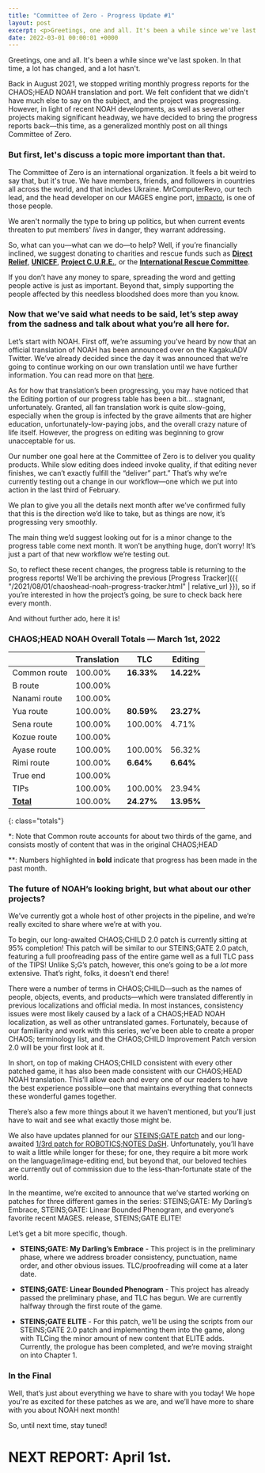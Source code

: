 ```yaml
---
title: "Committee of Zero - Progress Update #1"
layout: post
excerpt: <p>Greetings, one and all. It's been a while since we've last spoken.</p>
date: 2022-03-01 00:00:01 +0000
---
```


Greetings, one and all. It's been a while since we've last spoken. In that time, a lot has changed, and a lot hasn't.

Back in August 2021, we stopped writing monthly progress reports for the CHAOS;HEAD NOAH translation and port. We felt confident that we didn't have much else to say on the subject, and the project was progressing. However, in light of recent NOAH developments, as well as several other projects making significant headway, we have decided to bring the progress reports back—this time, as a generalized monthly post on all things Committee of Zero.

### But first, let's discuss a topic more important than that.

The Committee of Zero is an international organization. It feels a bit weird to say that, but it's true. We have members, friends, and followers in countries all across the world, and that includes Ukraine. MrComputerRevo, our tech lead, and the head developer on our MAGES engine port, [impacto](https://github.com/CommitteeOfZero/impacto), is one of those people.

We aren't normally the type to bring up politics, but when current events threaten to put members' <i>lives</i> in danger, they warrant addressing.

So, what can you—what can we do—to help? Well, if you’re financially inclined, we suggest donating to charities and rescue funds such as [**Direct Relief**](https://www.directrelief.org/), [**UNICEF**](https://www.unicefusa.org/stories/unicef-children-crossfire-ukraine-crisis/39542?form=FUNKBHMZQDQ&utm_content=Ukraine3&ms=cpc_dig_2021_Ukraine3_20210801_google_Ukraine3_delve_None&initialms=cpc_dig_2020_Ukraine3_20210801_google_Ukraine3_delve_None&gclid=CjwKCAiApfeQBhAUEiwA7K_UHyZu1yybETH9piIKoU2RHLJQuTue1h80TsSxSZr8Zp1aQ0R5SqwvzxoCpyEQAvD_BwE), [**Project C.U.R.E.**](http://www.uahospitals.org/), or the [**International Rescue Committee**](https://help.rescue.org/donate/ukraine-acq?ms=gs_ppc_fy22_ukraine_mmus_feb&initialms=gs_ppc_fy22_ukraine_mmus_feb&gclid=CjwKCAiApfeQBhAUEiwA7K_UH-hhjA3AiZSiS6s2jhPhARemX1ms_sXjssxUjKvkKFHWgDUMPd271RoC2m8QAvD_BwE).

If you don’t have any money to spare, spreading the word and getting people active is just as important. Beyond that, simply supporting the people affected by this needless bloodshed does more than you know.

### Now that we’ve said what needs to be said, let’s step away from the sadness and talk about what you’re all here for.

Let’s start with NOAH. First off, we’re assuming you’ve heard by now that an official translation of NOAH has been announced over on the KagakuADV Twitter. We’ve already decided since the day it was announced that we’re going to continue working on our own translation until we have further information. You can read more on that [here](https://x.com/CommitteeOf0/status/1496581277637652484?s=20&t=LoPUSYyjtYUiMu4PWa5org).

As for how that translation’s been progressing, you may have noticed that the Editing portion of our progress table has been a bit... stagnant, unfortunately. Granted, all fan translation work is quite slow-going, especially when the group is infected by the grave ailments that are higher education, unfortunately-low-paying jobs, and the overall crazy nature of life itself. However, the progress on editing was beginning to grow unacceptable for us.

Our number one goal here at the Committee of Zero is to deliver you quality products. While slow editing does indeed invoke quality, if that editing never finishes, we can’t exactly fulfill the “deliver” part.” That’s why we’re currently testing out a change in our workflow—one which we put into action in the last third of February.

We plan to give you all the details next month after we’ve confirmed fully that this is the direction we’d like to take, but as things are now, it’s progressing very smoothly.

The main thing we’d suggest looking out for is a minor change to the progress table come next month. It won’t be anything huge, don’t worry! It’s just a part of that new workflow we’re testing out.

So, to reflect these recent changes, the progress table is returning to the progress reports! We’ll be archiving the previous [Progress Tracker]({{ "/2021/08/01/chaoshead-noah-progress-tracker.html" | relative_url }}), so if you’re interested in how the project’s going, be sure to check back here every month.

And without further ado, here it is!

### CHAOS;HEAD NOAH Overall Totals — March 1st, 2022

|                  | **Translation** | **TLC**    | **Editing** |
| ---------------- | --------------- | ---------- | ----------- |
| Common route     | 100.00%         | **16.33%** | **14.22%**  |
| B route          | 100.00%         |            |             |
| Nanami route     | 100.00%         |            |             |
| Yua route        | 100.00%         | **80.59%** | **23.27%**  |
| Sena route       | 100.00%         | 100.00%    | 4.71%       |
| Kozue route      | 100.00%         |            |             |
| Ayase route      | 100.00%         | 100.00%    | 56.32%      |
| Rimi route       | 100.00%         | **6.64%**  | **6.64%**   |
| True end         | 100.00%         |            |             |
| TIPs             | 100.00%         | 100.00%    | 23.94%      |
| **<u>Total</u>** | 100.00%         | **24.27%** | **13.95%**  |

{: class="totals"}

\*: Note that Common route accounts for about two thirds of the game, and consists mostly of content that was in the original CHAOS;HEAD

\*\*: Numbers highlighted in **bold** indicate that progress has been made in the past month.

### The future of NOAH’s looking bright, but what about our other projects?

We’ve currently got a whole host of other projects in the pipeline, and we’re really excited to share where we’re at with you.

To begin, our long-awaited CHAOS;CHILD 2.0 patch is currently sitting at 95% completion! This patch will be similar to our STEINS;GATE 2.0 patch, featuring a full proofreading pass of the entire game well as a full TLC pass of the TIPS! Unlike S;G’s patch, however, this one’s going to be a <i>lot</i> more extensive. That’s right, folks, it doesn’t end there!

There were a number of terms in CHAOS;CHILD—such as the names of people, objects, events, and products—which were translated differently in previous localizations and official media. In most instances, consistency issues were most likely caused by a lack of a CHAOS;HEAD NOAH localization, as well as other untranslated games. Fortunately, because of our familiarity and work with this series, we’ve been able to create a proper CHAOS; terminology list, and the CHAOS;CHILD Improvement Patch version 2.0 will be your first look at it.

In short, on top of making CHAOS;CHILD consistent with every other patched game, it has also been made consistent with our CHAOS;HEAD NOAH translation. This’ll allow each and every one of our readers to have the best experience possible—one that maintains everything that connects these wonderful games together.

There’s also a few more things about it we haven’t mentioned, but you’ll just have to wait and see what exactly those might be.

We also have updates planned for our [STEINS;GATE patch](https://x.com/CommitteeOf0/status/1431302975612461056) and our long-awaited [1/3rd patch for ROBOTICS;NOTES DaSH](https://x.com/CommitteeOf0/status/1430250228125478923). Unfortunately, you’ll have to wait a little while longer for these; for one, they require a bit more work on the language/image-editing end, but beyond that, our beloved techies are currently out of commission due to the less-than-fortunate state of the world.

In the meantime, we’re excited to announce that we’ve started working on patches for three different games in the series: STEINS;GATE: My Darling’s Embrace, STEINS;GATE: Linear Bounded Phenogram, and everyone’s favorite recent MAGES. release, STEINS;GATE ELITE!

Let’s get a bit more specific, though.

- **STEINS;GATE: My Darling’s Embrace** - This project is in the preliminary phase, where we address broader consistency, punctuation, name order, and other obvious issues. TLC/proofreading will come at a later date.

- **STEINS;GATE: Linear Bounded Phenogram** - This project has already passed the preliminary phase, and TLC has begun. We are currently halfway through the first route of the game.

- **STEINS;GATE ELITE** - For this patch, we’ll be using the scripts from our STEINS;GATE 2.0 patch and implementing them into the game, along with TLCing the minor amount of new content that ELITE adds. Currently, the prologue has been completed, and we’re moving straight on into Chapter 1.

### In the Final

Well, that’s just about everything we have to share with you today! We hope you're as excited for these patches as we are, and we’ll have more to share with you about NOAH next month!

So, until next time, stay tuned!

# NEXT REPORT: April 1st.
